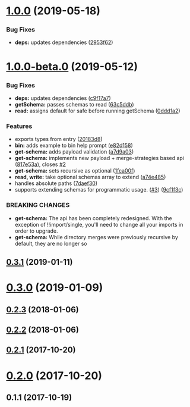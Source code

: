# [1.0.0](https://github.com/rafamel/yaml-import/compare/v1.0.0-beta.0...v1.0.0) (2019-05-18)


### Bug Fixes

* **deps:** updates dependencies ([2953f62](https://github.com/rafamel/yaml-import/commit/2953f62))



# [1.0.0-beta.0](https://github.com/rafamel/yaml-import/compare/v0.3.1...v1.0.0-beta.0) (2019-05-12)


### Bug Fixes

* **deps:** updates dependencies ([c9f17a7](https://github.com/rafamel/yaml-import/commit/c9f17a7))
* **getSchema:** passes schemas to read ([63c5ddb](https://github.com/rafamel/yaml-import/commit/63c5ddb))
* **read:** assigns default for safe before running getSchema ([0ddd1a2](https://github.com/rafamel/yaml-import/commit/0ddd1a2))


### Features

* exports types from entry ([20183d8](https://github.com/rafamel/yaml-import/commit/20183d8))
* **bin:** adds example to bin help prompt ([e82d158](https://github.com/rafamel/yaml-import/commit/e82d158))
* **get-schema:** adds payload validation ([a7d9a03](https://github.com/rafamel/yaml-import/commit/a7d9a03))
* **get-schema:** implements new payload + merge-strategies based api ([817e53a](https://github.com/rafamel/yaml-import/commit/817e53a)), closes [#2](https://github.com/rafamel/yaml-import/issues/2)
* **get-schema:** sets recursive as optional ([1fca00f](https://github.com/rafamel/yaml-import/commit/1fca00f))
* **read, write:** take optional schemas array to extend ([a74e485](https://github.com/rafamel/yaml-import/commit/a74e485))
* handles absolute paths ([7daef30](https://github.com/rafamel/yaml-import/commit/7daef30))
* supports extending schemas for programmatic usage. ([#3](https://github.com/rafamel/yaml-import/issues/3)) ([9cf1f3c](https://github.com/rafamel/yaml-import/commit/9cf1f3c))


### BREAKING CHANGES

* **get-schema:** The api has been completely redesigned. With the exception of !!import/single,
you'll need to change all your imports in order to upgrade.
* **get-schema:** While directory merges were previously recursive by default, they are no longer so



## [0.3.1](https://github.com/rafamel/yaml-import/compare/v0.3.0...v0.3.1) (2019-01-11)



# [0.3.0](https://github.com/rafamel/yaml-import/compare/v0.2.3...v0.3.0) (2019-01-09)



## [0.2.3](https://github.com/rafamel/yaml-import/compare/v0.2.2...v0.2.3) (2018-01-06)



## [0.2.2](https://github.com/rafamel/yaml-import/compare/v0.2.1...v0.2.2) (2018-01-06)



## [0.2.1](https://github.com/rafamel/yaml-import/compare/v0.2.0...v0.2.1) (2017-10-20)



# [0.2.0](https://github.com/rafamel/yaml-import/compare/v0.1.1...v0.2.0) (2017-10-20)



## 0.1.1 (2017-10-19)




